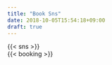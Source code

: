 ```yaml
---
title: "Book Sns"
date: 2018-10-05T15:54:18+09:00
draft: true
---
```

 {{< sns >}}   
 {{< booking >}}    
